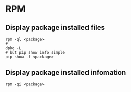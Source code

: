 # RPM

## Display package installed files
```
rpm -ql <package>
#
dpkg -L
# but pip show info simple
pip show -f <package>
```

## Display package installed infomation
```
rpm -qi <package>
```
